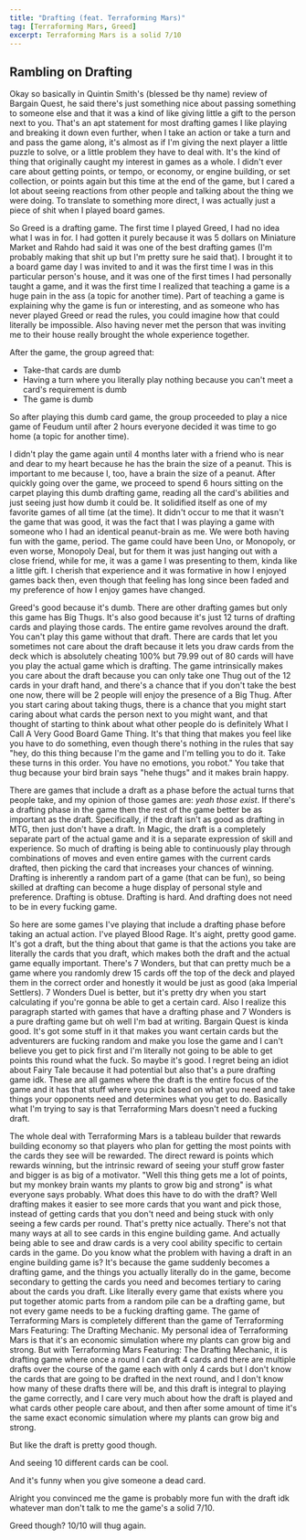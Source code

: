 ```yaml
---
title: "Drafting (feat. Terraforming Mars)"
tag: [Terraforming Mars, Greed]
excerpt: Terraforming Mars is a solid 7/10
---
```


## Rambling on Drafting

Okay so basically in Quintin Smith's (blessed be thy name) review of Bargain Quest, he said there's just something nice about passing something to someone else and that it was a kind of like giving little a gift to the person next to you. That's an apt statement for most drafting games I like playing and breaking it down even further, when I take an action or take a turn and and pass the game along, it's almost as if I'm giving the next player a little puzzle to solve, or a little problem they have to deal with. It's the kind of thing that originally caught my interest in games as a whole. I didn't ever care about getting points, or tempo, or economy, or engine building, or set collection, or points again but this time at the end of the game, but I cared a lot about seeing reactions from other people and talking about the thing we were doing. To translate to something more direct, I was actually just a piece of shit when I played board games.

So Greed is a drafting game. The first time I played Greed, I had no idea what I was in for. I had gotten it purely because it was 5 dollars on Miniature Market and Rahdo had said it was one of the best drafting games (I'm probably making that shit up but I'm pretty sure he said that). I brought it to a board game day I was invited to and it was the first time I was in this particular person's house, and it was one of the first times I had personally taught a game, and it was the first time I realized that teaching a game is a huge pain in the ass (a topic for another time). Part of teaching a game is explaining why the game is fun or interesting, and as someone who has never played Greed or read the rules, you could imagine how that could literally be impossible. Also having never met the person that was inviting me to their house really brought the whole experience together.

After the game, the group agreed that:

- Take-that cards are dumb
- Having a turn where you literally play nothing because you can't meet a card's requirement is dumb
- The game is dumb

So after playing this dumb card game, the group proceeded to play a nice game of Feudum until after 2 hours everyone decided it was time to go home (a topic for another time).

I didn't play the game again until 4 months later with a friend who is near and dear to my heart because he has the brain the size of a peanut. This is important to me because I, too, have a brain the size of a peanut. After quickly going over the game, we proceed to spend 6 hours sitting on the carpet playing this dumb drafting game, reading all the card's abilities and just seeing just how dumb it could be. It solidified itself as one of my favorite games of all time (at the time). It didn't occur to me that it wasn't the game that was good, it was the fact that I was playing a game with someone who I had an identical peanut-brain as me. We were both having fun with the game, period. The game could have been Uno, or Monopoly, or even worse, Monopoly Deal, but for them it was just hanging out with a close friend, while for me, it was a game I was presenting to them, kinda like a little gift. I cherish that experience and it was formative in how I enjoyed games back then, even though that feeling has long since been faded and my preference of how I enjoy games have changed.

Greed's good because it's dumb. There are other drafting games but only this game has Big Thugs. It's also good because it's just 12 turns of drafting cards and playing those cards. The entire game revolves around the draft. You can't play this game without that draft. There are cards that let you sometimes not care about the draft because it lets you draw cards from the deck which is absolutely cheating 100% but 79.99 out of 80 cards will have you play the actual game which is drafting. The game intrinsically makes you care about the draft because you can only take one Thug out of the 12 cards in your draft hand, and there's a chance that if you don't take the best one now, there will be 2 people will enjoy the presence of a Big Thug. After you start caring about taking thugs, there is a chance that you might start caring about what cards the person next to you might want, and that thought of starting to think about what other people do is definitely What I Call A Very Good Board Game Thing. It's that thing that makes you feel like you have to do something, even though there's nothing in the rules that say "hey, do this thing because I'm the game and I'm telling you to do it. Take these turns in this order. You have no emotions, you robot." You take that thug because your bird brain says "hehe thugs" and it makes brain happy.

There are games that include a draft as a phase before the actual turns that people take, and my opinion of those games are: _yeah those exist_. If there's a drafting phase in the game then the rest of the game better be as important as the draft. Specifically, if the draft isn't as good as drafting in MTG, then just don't have a draft. In Magic, the draft is a completely separate part of the actual game and it is a separate expression of skill and experience. So much of drafting is being able to continuously play through combinations of moves and even entire games with the current cards drafted, then picking the card that increases your chances of winning. Drafting is inherently a random part of a game (that can be fun), so being skilled at drafting can become a huge display of personal style and preference. Drafting is obtuse. Drafting is hard. And drafting does not need to be in every fucking game.

So here are some games I've playing that include a drafting phase before taking an actual action. I've played Blood Rage. It's aight, pretty good game. It's got a draft, but the thing about that game is that the actions you take are literally the cards that you draft, which makes both the draft and the actual game equally important. There's 7 Wonders, but that can pretty much be a game where you randomly drew 15 cards off the top of the deck and played them in the correct order and honestly it would be just as good (aka Imperial Settlers). 7 Wonders Duel is better, but it's pretty dry when you start calculating if you're gonna be able to get a certain card. Also I realize this paragraph started with games that have a drafting phase and 7 Wonders is a pure drafting game but oh well I'm bad at writing. Bargain Quest is kinda good. It's got some stuff in it that makes you want certain cards but the adventurers are fucking random and make you lose the game and I can't believe you get to pick first and I'm literally not going to be able to get points this round what the fuck. So maybe it's good. I regret being an idiot about Fairy Tale because it had potential but also that's a pure drafting game idk. These are all games where the draft is the entire focus of the game and it has that stuff where you pick based on what you need and take things your opponents need and determines what you get to do. Basically what I'm trying to say is that Terraforming Mars doesn't need a fucking draft.

The whole deal with Terraforming Mars is a tableau builder that rewards building economy so that players who plan for getting the most points with the cards they see will be rewarded. The direct reward is points which rewards winning, but the intrinsic reward of seeing your stuff grow faster and bigger is as big of a motivator. "Well this thing gets me a lot of points, but my monkey brain wants my plants to grow big and strong" is what everyone says probably. What does this have to do with the draft? Well drafting makes it easier to see more cards that you want and pick those, instead of getting cards that you don't need and being stuck with only seeing a few cards per round. That's pretty nice actually. There's not that many ways at all to see cards in this engine building game. And actually being able to see and draw cards is a very cool ability specific to certain cards in the game. Do you know what the problem with having a draft in an engine building game is? It's because the game suddenly becomes a drafting game, and the things you actually literally do in the game, become secondary to getting the cards you need and becomes tertiary to caring about the cards you draft. Like literally every game that exists where you put together atomic parts from a random pile can be a drafting game, but not every game needs to be a fucking drafting game. The game of Terraforming Mars is completely different than the game of Terraforming Mars Featuring: The Drafting Mechanic. My personal idea of Terraforming Mars is that it's an economic simulation where my plants can grow big and strong. But with Terraforming Mars Featuring: The Drafting Mechanic, it is drafting game where once a round I can draft 4 cards and there are multiple drafts over the course of the game each with only 4 cards but I don't know the cards that are going to be drafted in the next round, and I don't know how many of these drafts there will be, and this draft is integral to playing the game correctly, and I care very much about how the draft is played and what cards other people care about, and then after some amount of time it's the same exact economic simulation where my plants can grow big and strong.

But like the draft is pretty good though.

And seeing 10 different cards can be cool.

And it's funny when you give someone a dead card.

Alright you convinced me the game is probably more fun with the draft idk whatever man don't talk to me the game's a solid 7/10.

Greed though? 10/10 will thug again.

